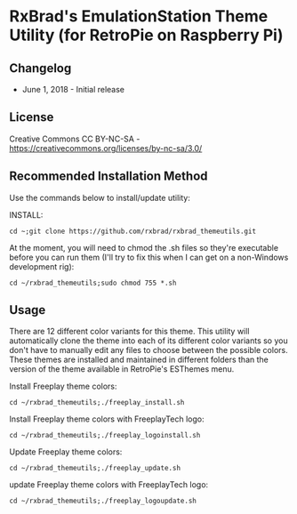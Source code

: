 # RxBrad's EmulationStation Theme Utility (for RetroPie on Raspberry Pi)

Changelog
-----------

- June 1, 2018 - Initial release


License
-----------
Creative Commons CC BY-NC-SA - https://creativecommons.org/licenses/by-nc-sa/3.0/



Recommended Installation Method
-----------
Use the commands below to install/update utility:


INSTALL:
```
cd ~;git clone https://github.com/rxbrad/rxbrad_themeutils.git
```

At the moment, you will need to chmod the .sh files so they're executable before you can run them (I'll try to fix this when I can get on a non-Windows development rig):
```
cd ~/rxbrad_themeutils;sudo chmod 755 *.sh
```

Usage
-----------
There are 12 different color variants for this theme.  This utility will automatically clone the theme into each of its different color variants so you don't have to manually edit any files to choose between the possible colors.  These themes are installed and maintained in different folders than the version of the theme available in RetroPie's ESThemes menu.


Install Freeplay theme colors:
```
cd ~/rxbrad_themeutils;./freeplay_install.sh
```


Install Freeplay theme colors with FreeplayTech logo:
```
cd ~/rxbrad_themeutils;./freeplay_logoinstall.sh
```


Update Freeplay theme colors:
```
cd ~/rxbrad_themeutils;./freeplay_update.sh
```


update Freeplay theme colors with FreeplayTech logo:
```
cd ~/rxbrad_themeutils;./freeplay_logoupdate.sh
```